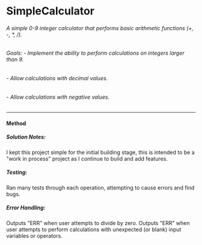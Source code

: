 # SimpleCalculator
###### A simple 0-9 integer calculator that performs basic arithmetic functions (+, -, *, /).
###### Goals: - Implement the ability to perform calculations on integers larger than 9.  
######        - Allow calculations with decimal values.
######        - Allow calculations with negative values.
---
#### Method
##### Solution Notes:  
I kept this project simple for the initial building stage, this is intended to be a "work in process" project as I continue to build and add features.  

##### Testing:  
Ran many tests through each operation, attempting to cause errors and find bugs.

##### Error Handling:  
Outputs "ERR" when user attempts to divide by zero.
Outputs "ERR" when user attempts to perform calculations with unexpected (or blank) input variables or operators.